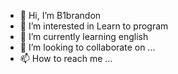 - 👋 Hi, I’m B1brandon
- 👀 I’m interested in Learn to program
- 🌱 I’m currently learning english
- 💞️ I’m looking to collaborate on ...
- 📫 How to reach me ...

<!---
B1brandon/B1brandon is a ✨ special ✨ repository because its `README.md` (this file) appears on your GitHub profile.
You can click the Preview link to take a look at your changes.
--->
